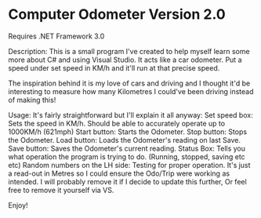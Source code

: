 # Computer Odometer Version 2.0

Requires .NET Framework 3.0

Description:
This is a small program I've created to help myself learn some more about C# and using Visual Studio.
It acts like a car odometer. Put a speed under set speed in KM/h and it'll run at that precise speed.

The inspiration behind it is my love of cars and driving and I thought it'd be interesting to measure how many Kilometres I could've been driving instead
of making this!

Usage:
It's fairly straightforward but I'll explain it all anyway:
Set speed box: Sets the speed in KM/h. Should be able to accurately operate up to 1000KM/h (621mph)
Start button: Starts the Odometer.
Stop button: Stops the Odometer.
Load button: Loads the Odometer's reading on last Save.
Save button: Saves the Odometer's current reading.
Status Box: Tells you what operation the program is trying to do. (Running, stopped, saving etc etc)
Random numbers on the LH side: Testing for proper operation. It's just a read-out in Metres so I could ensure the Odo/Trip were working as intended.
I will probably remove it if I decide to update this further, Or feel free to remove it yourself via VS.

Enjoy!

